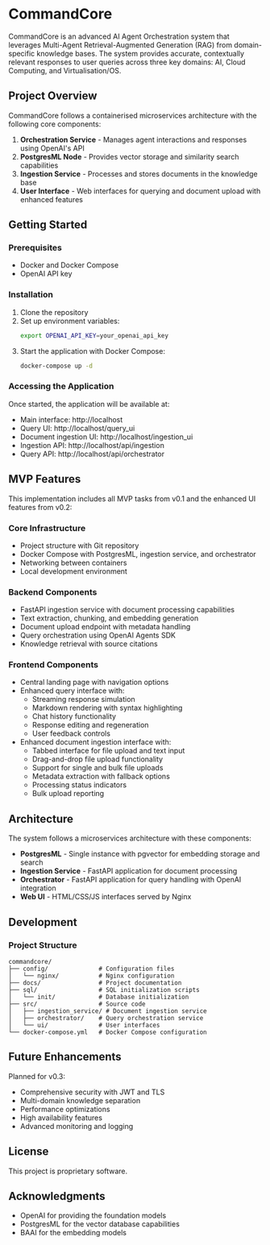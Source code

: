 # CommandCore

CommandCore is an advanced AI Agent Orchestration system that leverages Multi-Agent Retrieval-Augmented Generation (RAG) from domain-specific knowledge bases. The system provides accurate, contextually relevant responses to user queries across three key domains: AI, Cloud Computing, and Virtualisation/OS.

## Project Overview

CommandCore follows a containerised microservices architecture with the following core components:

1. **Orchestration Service** - Manages agent interactions and responses using OpenAI's API
2. **PostgresML Node** - Provides vector storage and similarity search capabilities
3. **Ingestion Service** - Processes and stores documents in the knowledge base
4. **User Interface** - Web interfaces for querying and document upload with enhanced features

## Getting Started

### Prerequisites

- Docker and Docker Compose
- OpenAI API key

### Installation

1. Clone the repository
2. Set up environment variables:
   ```bash
   export OPENAI_API_KEY=your_openai_api_key
   ```
3. Start the application with Docker Compose:
   ```bash
   docker-compose up -d
   ```

### Accessing the Application

Once started, the application will be available at:

- Main interface: http://localhost
- Query UI: http://localhost/query_ui
- Document ingestion UI: http://localhost/ingestion_ui
- Ingestion API: http://localhost/api/ingestion
- Query API: http://localhost/api/orchestrator

## MVP Features

This implementation includes all MVP tasks from v0.1 and the enhanced UI features from v0.2:

### Core Infrastructure
- Project structure with Git repository
- Docker Compose with PostgresML, ingestion service, and orchestrator
- Networking between containers
- Local development environment

### Backend Components
- FastAPI ingestion service with document processing capabilities
- Text extraction, chunking, and embedding generation
- Document upload endpoint with metadata handling
- Query orchestration using OpenAI Agents SDK
- Knowledge retrieval with source citations

### Frontend Components
- Central landing page with navigation options
- Enhanced query interface with:
  - Streaming response simulation
  - Markdown rendering with syntax highlighting
  - Chat history functionality
  - Response editing and regeneration
  - User feedback controls
- Enhanced document ingestion interface with:
  - Tabbed interface for file upload and text input
  - Drag-and-drop file upload functionality
  - Support for single and bulk file uploads
  - Metadata extraction with fallback options
  - Processing status indicators
  - Bulk upload reporting

## Architecture

The system follows a microservices architecture with these components:

- **PostgresML** - Single instance with pgvector for embedding storage and search
- **Ingestion Service** - FastAPI application for document processing
- **Orchestrator** - FastAPI application for query handling with OpenAI integration
- **Web UI** - HTML/CSS/JS interfaces served by Nginx

## Development

### Project Structure

```
commandcore/
├── config/              # Configuration files
│   └── nginx/           # Nginx configuration
├── docs/                # Project documentation
├── sql/                 # SQL initialization scripts
│   └── init/            # Database initialization
├── src/                 # Source code
│   ├── ingestion_service/ # Document ingestion service
│   ├── orchestrator/    # Query orchestration service
│   └── ui/              # User interfaces
└── docker-compose.yml   # Docker Compose configuration
```

## Future Enhancements

Planned for v0.3:

- Comprehensive security with JWT and TLS
- Multi-domain knowledge separation
- Performance optimizations
- High availability features
- Advanced monitoring and logging

## License

This project is proprietary software.

## Acknowledgments

- OpenAI for providing the foundation models
- PostgresML for the vector database capabilities
- BAAI for the embedding models